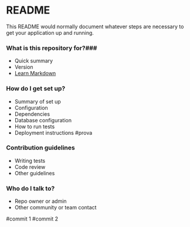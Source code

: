 # README # 

This README would normally document whatever steps are necessary to get your application up and running.

### What is this repository for?###

* Quick summary  
* Version
* [Learn Markdown](https://bitbucket.org/tutorials/markdowndemo)

### How do I get set up? ###

* Summary of set up
* Configuration
* Dependencies
* Database configuration
* How to run tests
* Deployment instructions
#prova
### Contribution guidelines ###

* Writing tests
* Code review
* Other guidelines

### Who do I talk to? ###

* Repo owner or admin
* Other community or team contact

#commit 1
#commit 2
